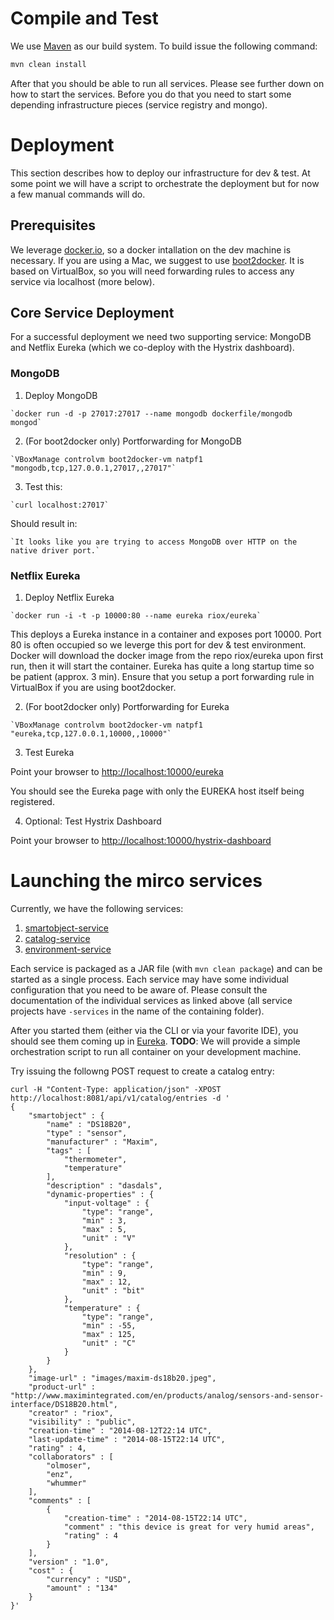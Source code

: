 # Compile and Test

We use [Maven](http://maven.apache.org/) as our build system.  To build issue the following command:

```bash
mvn clean install 
```

After that you should be able to run all services. Please see further down on how to start the services. 
Before you do that you need to start some depending infrastructure pieces (service registry and mongo).

# Deployment

This section describes how to deploy our infrastructure for dev & test. At some point we will have a script
to orchestrate the deployment but for now a few manual commands will do.

## Prerequisites

We leverage [docker.io](http://docker.io), so a docker intallation on the dev machine is necessary. If you are using a Mac,
we suggest to use [boot2docker](https://github.com/boot2docker/boot2docker). It is based on VirtualBox, so you will need forwarding rules to access any service via localhost (more below).

## Core Service Deployment

For a successful deployment we need two supporting service: MongoDB and Netflix Eureka (which we co-deploy
with the Hystrix dashboard).

### MongoDB

  1. Deploy MongoDB

    `docker run -d -p 27017:27017 --name mongodb dockerfile/mongodb mongod`

  2. (For boot2docker only) Portforwarding for MongoDB

    `VBoxManage controlvm boot2docker-vm natpf1 "mongodb,tcp,127.0.0.1,27017,,27017"`

  3. Test this:

    `curl localhost:27017`

  Should result in:

    `It looks like you are trying to access MongoDB over HTTP on the native driver port.`
    
### Netflix Eureka
  
  1. Deploy Netflix Eureka

    `docker run -i -t -p 10000:80 --name eureka riox/eureka`

   This deploys a Eureka instance in a container and exposes port 10000. Port 80 is often occupied 
so we leverge this port for dev & test environment. Docker will download the docker image
from the repo riox/eureka upon first run, then it will start the container. 
Eureka has quite a long startup time so be patient (approx. 3 min). Ensure that you setup a port forwarding rule in VirtualBox if you are using boot2docker. 

  2. (For boot2docker only) Portforwarding for Eureka

    `VBoxManage controlvm boot2docker-vm natpf1 "eureka,tcp,127.0.0.1,10000,,10000"`

  3. Test Eureka

   Point your browser to [http://localhost:10000/eureka](http://localhost:10000/eureka)

   You should see the Eureka page with only the EUREKA host itself being registered. 

  4. Optional: Test Hystrix Dashboard

   Point your browser to [http://localhost:10000/hystrix-dashboard](http://localhost:10000/hystrix-dashboard)

# Launching the mirco services

Currently, we have the following services:
  1. [smartobject-service](./viotualize-service-smartobject/README.md)
  2. [catalog-service](./viotualize-service-catalog/README.md)
  3. [environment-service](./viotualize-service-environment/README.md)

Each service is packaged as a JAR file (with `mvn clean package`) and can be started as a single process. Each service may have some individual configuration that you need to be aware of. Please consult the documentation of the individual services as linked above (all service projects have `-services` in the name of the containing folder). 

After you started them (either via the CLI or via your favorite IDE), you should see them coming up in [Eureka](http://localhost:10000/eureka). **TODO**: We will provide a simple orchestration script to run all container on your development machine. 

Try issuing the followng POST request to create a catalog entry:

```
curl -H "Content-Type: application/json" -XPOST http://localhost:8081/api/v1/catalog/entries -d '
{
	"smartobject" : {
		"name" : "DS18B20", 
		"type" : "sensor", 
		"manufacturer" : "Maxim", 
		"tags" : [
			"thermometer", 
			"temperature"
		], 
		"description" : "dasdals", 
		"dynamic-properties" : {
			"input-voltage" : { 
				"type": "range",
				"min" : 3,
				"max" : 5,
				"unit" : "V"			
			},
			"resolution" : { 
				"type": "range",
				"min" : 9,
				"max" : 12, 
				"unit" : "bit" 				
			}, 
			"temperature" : { 
				"type": "range",
				"min" : -55,
				"max" : 125, 
				"unit" : "C" 				
			}
		}
	}, 
	"image-url" : "images/maxim-ds18b20.jpeg", 
	"product-url" : "http://www.maximintegrated.com/en/products/analog/sensors-and-sensor-interface/DS18B20.html", 
	"creator" : "riox", 
	"visibility" : "public", 
	"creation-time" : "2014-08-12T22:14 UTC", 
	"last-update-time" : "2014-08-15T22:14 UTC", 
	"rating" : 4, 
	"collaborators" : [
		"olmoser", 
		"enz", 
		"whummer"
	], 
	"comments" : [
		{
			"creation-time" : "2014-08-15T22:14 UTC", 
			"comment" : "this device is great for very humid areas", 
			"rating" : 4
		}
	], 
	"version" : "1.0", 
	"cost" : {
		"currency" : "USD", 
		"amount" : "134"
	}
}'

```

